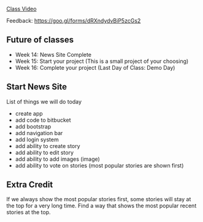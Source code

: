 [Class Video](https://www.youtube.com/watch?v=MKBG4OCS43M)

Feedback: https://goo.gl/forms/dRXndydvBiP5zcGs2

## Future of classes

- Week 14: News Site Complete
- Week 15: Start your project (This is a small project of your choosing)
- Week 16: Complete your project (Last Day of Class: Demo Day)

## Start News Site

List of things we will do today
- create app
- add code to bitbucket
- add bootstrap
- add navigation bar
- add login system
- add ability to create story
- add ability to edit story
- add ability to add images (image)
- add ability to vote on stories (most popular stories are shown first)

## Extra Credit

If we always show the most popular stories first, some stories will stay at the top for a very long time. Find a way that shows the most popular recent stories at the top.
